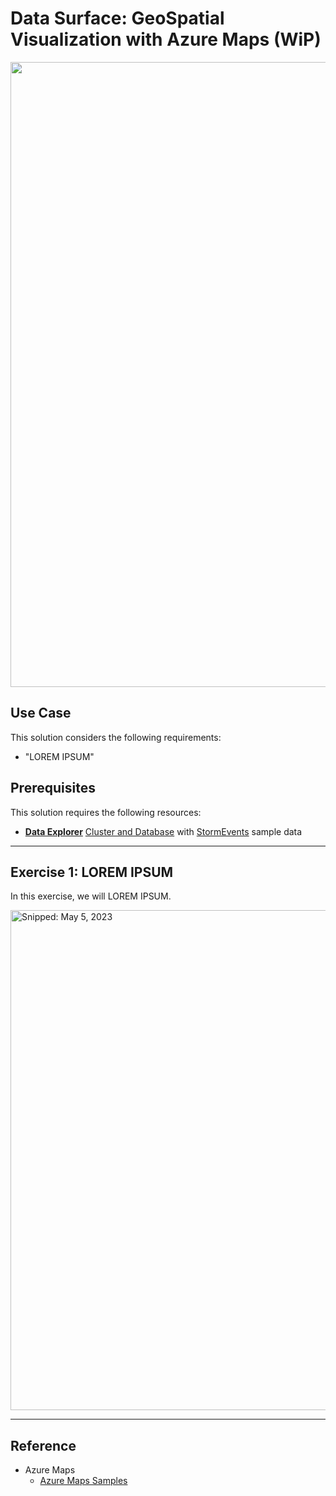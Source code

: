 # Data Surface: GeoSpatial Visualization with Azure Maps (WiP)

<img src="https://user-images.githubusercontent.com/44923999/236240083-61fb1241-39e5-4d4c-ad0e-3f83480c8edf.png" width="1000" />

## Use Case
This solution considers the following requirements:

* "LOREM IPSUM"

## Prerequisites
This solution requires the following resources:

* [**Data Explorer**](https://learn.microsoft.com/en-us/azure/data-explorer/) [Cluster and Database](https://learn.microsoft.com/en-us/azure/data-explorer/create-cluster-database-portal) with [StormEvents](https://learn.microsoft.com/en-us/azure/data-explorer/ingest-sample-data) sample data

-----

## Exercise 1: LOREM IPSUM
In this exercise, we will LOREM IPSUM.

<img src="https://user-images.githubusercontent.com/44923999/LOREM IPSUM.png" width="800" title="Snipped: May 5, 2023" />

-----

## Reference

* Azure Maps
  * [Azure Maps Samples](https://samples.azuremaps.com/)
